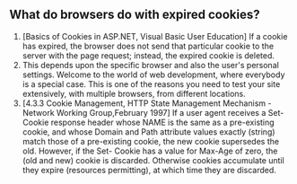 ## What do browsers do with expired cookies?
1. [Basics of Cookies in ASP.NET, Visual Basic User Education] If a cookie has expired, the browser does not send that particular cookie to the server with the page request; instead, the expired cookie is deleted.
2. This depends upon the specific browser and also the user's personal settings. Welcome to the world of web development, where everybody is a special case. This is one of the reasons you need to test your site extensively, with multiple browsers, from different locations.
3. [4.3.3  Cookie Management, HTTP State Management Mechanism - Network Working Group,February 1997]  If a user agent receives a Set-Cookie response header whose NAME is the same as a pre-existing cookie, and whose Domain and Path attribute values exactly (string) match those of a pre-existing cookie, the new cookie supersedes the old.  However, if the Set- Cookie has a value for Max-Age of zero, the (old and new) cookie is discarded.  Otherwise cookies accumulate until they expire (resources permitting), at which time they are discarded.

